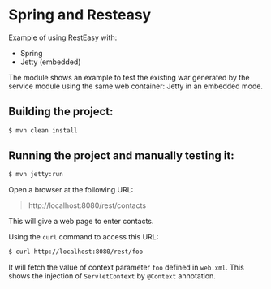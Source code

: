 Spring and Resteasy
===================
Example of using RestEasy with:
- Spring
- Jetty (embedded)


The module shows an example to test the existing war generated by the service module using the same
web container: Jetty in an embedded mode.

Building the project:
-------------------------

```bash
$ mvn clean install
```

Running the project and manually testing it:
-------------------------

```bash
$ mvn jetty:run
```
Open a browser at the following URL:

> http://localhost:8080/rest/contacts

This will give a web page to enter contacts.

Using the `curl` command to access this URL:

```bash
$ curl http://localhost:8080/rest/foo
```

It will fetch the value of context parameter `foo` defined in `web.xml`. This shows the injection of `ServletContext` by `@Context` annotation.
